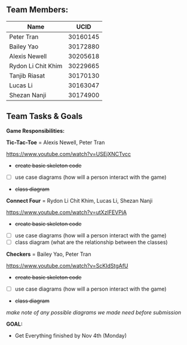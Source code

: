 **Team Members:**
------------------------------------------

| Name               | UCID     |
|--------------------|----------|
| Peter Tran         | 30160145 |
| Bailey Yao         | 30172880 |
| Alexis Newell      | 30205618 |
| Rydon Li Chit Khim | 30229665 |
| Tanjib Riasat      | 30170130 |
| Lucas Li           | 30163047 |
| Shezan Nanji       | 30174900 | 

**Team Tasks & Goals**
------------------------------------------
**Game Responsibilities:**

**Tic-Tac-Toe** = Alexis Newell, Peter Tran

https://www.youtube.com/watch?v=USEjXNCTvcc

- ~~create basic skeleton code~~
- [ ] use case diagrams (how will a person interact with the game)
- ~~class diagram~~

**Connect Four** = Rydon Li Chit Khim, Lucas Li, Shezan Nanji

https://www.youtube.com/watch?v=utXzIFEVPjA

- ~~create basic skeleton code~~
- [ ] use case diagrams (how will a person interact with the game)
- [ ] class diagram (what are the relationship between the classes)

**Checkers** = Bailey Yao, Peter Tran

https://www.youtube.com/watch?v=ScKIdStgAfU

- ~~create basic skeleton code~~
- [ ] use case diagrams (how will a person interact with the game)
- ~~class diagram~~

_*make note of any possible diagrams we made need before submission*_

**GOAL:**

- Get Everything finished by Nov 4th (Monday)

